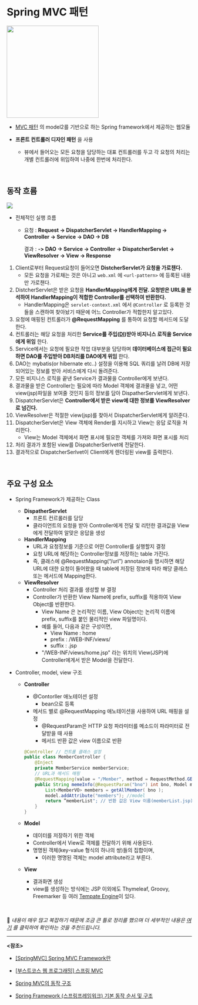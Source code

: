 # Spring MVC 패턴

<img src="https://img1.daumcdn.net/thumb/R1280x0/?scode=mtistory2&fname=https%3A%2F%2Fblog.kakaocdn.net%2Fdn%2FdJDooL%2FbtqBpP4NxVG%2Fi9C3OlKdgILgixFKny52EK%2Fimg.png" height=250>

- [MVC 패턴](./MVC%20Pattern.md) 의 model2를 기반으로 하는 Spring framework에서 제공하는 웹모듈
- **프론트 컨트롤러 디자인 패턴** 을 사용

  - 뷰에서 들어오는 모든 요청을 담당하는 대표 컨트롤러를 두고 각 요청의 처리는 개별 컨트롤러에 위임하여 나중에 한번에 처리한다.   


<br>

## 동작 흐름

<img src="https://t1.daumcdn.net/cfile/tistory/996CA6455B90B6CC4E">

- 전체적인 실행 흐름

  - 요청 : **Request -> DispatcherServlet -> HandlerMapping -> Controller -> Service -> DAO -> DB** 

    결과 : **-> DAO -> Service -> Controller -> DispatcherServlet -> ViewResolver -> View -> Response**

1. Client로부터 Request요청이 들어오면 **DistcherServlet가 요청을 가로챈다.**
   - 모든 요청을 가로채는 것은 아니고 `web.xml` 에 `<url-pattern>` 에 등록된 내용만 가로챈다.
2. DistcherServlet은 받은 요청을 **HandlerMapping에게 전달. 요청받은 URL을 분석하여 HandlerMapping이 적합한 Controller를 선택하여 반환한다.**
   - HandlerMapping은 `servlet-context.xml` 에서 `@Controller` 로 등록한 것들을 스캔하여 찾아놨기 때문에 어느 Controller가 적합한지 알고있다.
3. 요청에 매핑된 컨트롤러가 **@RequestMapping** 를 통하여 요청할 메서드에 도달한다.
4. 컨트롤러는 해당 요청을 처리한 **Service를 주입([DI](https://github.com/shinjeonghea/Inflearn-Spring/blob/main/DI.md))받아 비지니스 로직을 Service에게 위임** 한다.
5. Service에서는 요청에 필요한 작업 대부분을 담당하며 **데이터베이스에 접근이 필요하면 DAO를 주입받아 DB처리를 DAO에게 위임** 한다.
6. DAO는 mybatis(or hibernate etc..) 설정을 이용해 SQL 쿼리를 날려 DB에 저장되어있는 정보를 받아 서비스에게 다시 돌려준다.
7. 모든 비지니스 로직을 끝낸 Service가 결과물을 Controller에게 보낸다.
8. 결과물을 받은 Controller는 필요에 따라 Model 객체에 결과물을 넣고, 어떤 view(jsp)파일을 보여줄 것인지 등의 정보를 담아 DispatherServlet에게 보낸다.
9. DispatcherServlet은 **Controller에서 받은 view에 대한 정보를 ViewResolver로 넘긴다.**
10. ViewResolver은 적절한 view(jsp)를 찾아서 DispatcherServlet에게 알려준다.
11. DispatcherServlet은 View 객체에 Render를 지시하고 View는 응답 로직을 처리한다.
    - View는 Model 객체에서 화면 표시에 필요한 객체를 가져와 화면 표시를 처리
12. 처리 결과가 포함된 view를 DispatcherSerlvet에 전달한다.
13. 결과적으로 DispatcherSerlvet이 Client에게 렌더링된 view를 출력한다.

<br>

## 주요 구성 요소

- Spring Framework가 제공하는 Class

  - **DispatherServlet**
    - 프론트 컨르롤러를 담당
    - 클라이언트의 요청을 받아 Controller에게 전달 및 리턴한 결과값을 View에게 전달하여 알맞은 응답을 생성
  - **HandlerMapping**
    - URL과 요청정보를 기준으로 어떤 Controller를 실행할지 결정
    - 요청 URL에 해당하는 Controller정보를 저장하는 table 가진다.
    - 즉, 클래스에 @RequestMapping(“/url”) annotaion을 명시하면 해당 URL에 대한 요청이 들어왔을 때 table에 저장된 정보에 따라 해당 클래스 또는 메서드에 Mapping한다.
  - **ViewResolver**
    - Controller 처리 결과를 생성할 뷰 결정
    - Controller가 반환한 View Name에 prefix, suffix를 적용하여 View Object를 반환한다.
      - View Name 은 논리적인 이름, View Object는 논리적 이름에 prefix, suffix를 붙인 물리적인 view 파일명이다.
      - 예를 들어, 다음과 같은 구성이면,
        - View Name : home
        - prefix : /WEB-INF/views/
        - suffix : .jsp
      - "/WEB-INF/views/home.jsp" 라는 위치의 View(JSP)에 Controller에게서 받은 Model을 전달한다.

- Controller, model, view 구조

  - **Controller**

    - @Contorller 애노테이션 설정
      - bean으로 등록
    - 메서드 별로 @RequestMapping 애노테이션을 사용하여 URL 매핑을 설정
      - @RequestParam은 HTTP 요청 파라미터를 메소드이 파라미터로 전달받을 때 사용
      - 메서드 반환 값은 view 이름으로 반환

    ~~~java
    @Controller // 컨트롤 클래스 설정
    public class MemberController {
    	@Inject 
    	private MemberService memberService;
    	// URL과 메서드 매핑
    	@RequestMapping(value = "/Member", method = RequestMethod.GET)
    	public String memeInfo(@RequestParam("bno") int bno, Model model) {
    		List<MemberVO> members = getAllMember( bno ); 
    		model.addAttribute("members"); //model
    		return ”memberList"; // 반환 값은 View 이름(memberList.jsp)
    	}
    }
    ~~~

  - **Model**

    - 데이터를 저장하기 위한 객체
    - Controller에서 View로 객체를 전달하기 위해 사용된다.
    - 명명된 객체(key-value 형식의 하나의 쌍)들의 집합이며,
      - 이러한 명명된 객체는 model attribute라고 부른다.

  - **View**

    - 결과화면 생성
    - view를 생성하는 방식에는 JSP 이외에도 Thymeleaf, Groovy, Freemarker 등 여러 [Tempate Engine](https://github.com/shinjeonghea/Inflearn-Spring/blob/main/Thymeleaf%20Template%20Engine.md)이 있다.

<br>

:pushpin: *내용이 매우 많고 복잡하기 때문에 조금 큰 틀로 정리를 했으며 더 세부적인 내용은 [여기](https://gmlwjd9405.github.io/2018/12/20/spring-mvc-framework.html) 를 클릭하여 확인하는 것을 추천드립니다.*

-------

**<참조>**

- [[SpringMVC] Spring MVC Framework란](https://gmlwjd9405.github.io/2018/12/20/spring-mvc-framework.html)
- [[부스트코스 웹 프로그래밍] 스프링 MVC](https://dailyheumsi.tistory.com/159)
- [Spring MVC의 동작 구조](https://junu0516.tistory.com/92)

- [ Spring Framework (스프링프레임워크) 기본 동작 순서 및 구조](https://intro0517.tistory.com/151)
